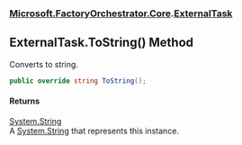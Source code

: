 ### [Microsoft.FactoryOrchestrator.Core](Microsoft_FactoryOrchestrator_Core.md 'Microsoft.FactoryOrchestrator.Core').[ExternalTask](ExternalTask.md 'Microsoft.FactoryOrchestrator.Core.ExternalTask')
## ExternalTask.ToString() Method
Converts to string.  
```csharp
public override string ToString();
```
#### Returns
[System.String](https://docs.microsoft.com/en-us/dotnet/api/System.String 'System.String')  
A [System.String](https://docs.microsoft.com/en-us/dotnet/api/System.String 'System.String') that represents this instance.  
